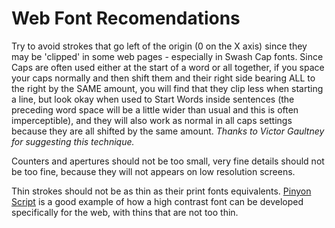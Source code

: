 # Web Font Recomendations

Try to avoid strokes that go left of the origin (0 on the X axis) since they may be 'clipped' in some web pages - especially in Swash Cap fonts.  Since Caps are often used either at the start of a word or all together, if you space your caps normally and then shift them and their right side bearing ALL to the right by the SAME amount, you will find that they clip less when starting a line, but look okay when used to Start Words inside sentences (the preceding word space will be a little wider than usual and this is often imperceptible), and they will also work as normal in all caps settings because they are all shifted by the same amount. 
*Thanks to Victor Gaultney for suggesting this technique.*

Counters and apertures should not be too small, very fine details should not be too fine, because they will not appears on low resolution screens.

Thin strokes should not be as thin as their print fonts equivalents. 
[Pinyon Script](http://www.google.com/webfonts/specimen/Pinyon+Script) is a good example of how a high contrast font can be developed specifically for the web, with thins that are not too thin.
